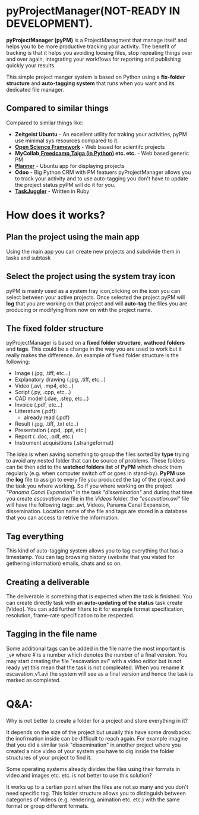 # pyProjectManager(NOT-READY IN DEVELOPMENT).
**pyProjectManager (pyPM)** is a ProjectManagment that manage itself and helps you to be more productive tracking your activity. The benefit of tracking is that it helps you avoiding loosing files, stop repeating things over and over again, integrating your workflows for reporting and publishing quickly your results. 

This simple project manger system is based on Python using a **fix-folder structure** and **auto-tagging system** that runs when you want and its dedicated file manager.

## Compared to similar things
Compared to similar things like:
  - **Zeitgeist Ubuntu** - An excellent utility for traking your activities, pyPM use minimal sys resources compared to it.
  - **[Open Science Framework](https://github.com/centerforopenscience)** - Web based for scientifc projects
  - **MyCollab,[Freedcamp](https://freedcamp.com/),[Taiga (in Python)](https://taiga.io/) etc. etc.** - Web based generic PM
  - **[Planner](https://wiki.gnome.org/action/show/Apps/Planner?action=show&redirect=Planner)** - Ubuntu app for displaying projects
  - **Odoo** - Big Python CRM with PM featuers
pyProjectManager allows you to track your activity and to use auto-tagging you don't have to update the project status pyPM will do it for you.
  - [**TaskJuggler**](http://taskjuggler.org/download.html) - Written in Ruby


# How does it works?
## Plan the project using the main app
Using the main app you can create new projects and subdivide them in tasks and subtask 
## Select the project using the system tray icon
pyPM is mainly used as a system tray icon,clicking on the icon you can select between your active projects. Once selected the project pyPM will **log** that you are working on that project and will **auto-tag** the files you are producing or modifying from now on with the project name.
## The fixed folder structure 
pyProjectManager is based on a **fixed folder structure**, **wathced folders** and **tags**. This could be a change in the way you are used to work but it really makes the difference. An example of fixed folder structure is the following:

  - Image (.jpg, .tiff, etc...)
  - Explanatory drawing  (.jpg, .tiff, etc...) 
  - Video  (.avi, .mp4, etc...)
  - Script  (.py, .cpp, etc...)
  - CAD model  (.dae, .step, etc...)
  - Invoice  (.pdf, etc...)
  - Litterature (.pdf):
       - already read (.pdf)
  - Result (.jpg, .tiff, .txt etc..)
  - Presentation (.opd, .ppt, etc.)
  - Report ( .doc, .odf, etc.)
  - Instrument acquisitions (.strangeformat) 
  
The idea is when saving something to group the files sorted by **type** trying to avoid any nested folder that can be source of problems. These folders can be then add to the **watched folders list** of **PyPM** which check them regularly (e.g. when computer switch off or goes in stand-by). **PyPM** use the **log** file to assign to every file you produced the tag of the project and the task you where working. So if you where working on the project _"Panama Canal Expansion"_ in the task _"dissemination"_ and during that time you create _escavation.avi_ file in the _Videos_ folder, the _"escavation.avi"_ file will have the following tags: .avi, Videos, Panama Canal Expansion, dissemination. Location name of the file and tags are stored in a database that you can access to retrive the information.

## Tag everything 
This kind of auto-tagging system allows you to tag everything that has a timestamp. You can tag browsing history (website that you visted for gethering information) emails, chats and so on.

## Creating a deliverable 
The deliverable is something that is expected when the task is finished. You can create directly task with an **auto-updating of the status** task create [Video]. You can add further filters to it for example format specification, resolution, frame-rate specification to be respected.  

## Tagging in the file name
Some additional tags can be added in the file name the most important is `_v#` where # is a number which denotes the number of a final version. You may start creating the file "escavation.avi" with a video editor but is not ready yet this mean that the task is not compleated. When you rename it escavation_v1.avi the system will see as a final version and hence the task is marked as completed.

# Q&A:
Why is not better to create a folder for a project and store everything in it?

It depends on the size of the project but usually this have some drowbacks: the inofrmation inside  can be difficult to reach again. For example imagine that you did a similar task "dissemination" in another project where you created a nice video of your system you have to dig inside the folder structures of your project to find it. 

Some operating systems already divides the files using their formats in video and images etc. etc. is not better to use this solution? 

It works up to a certian point when the files are not so many and you don't need specific tag. This folder structure allows you to distinguish between categories of videos (e.g. rendering, animation etc. etc.) with the same format or group different formats.
